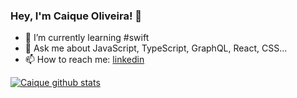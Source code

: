 ### Hey, I'm Caique Oliveira! 👋

<!-- - 🔭 I’m currently working on @betrybe -->
- 🌱 I’m currently learning #swift
- 💬 Ask me about JavaScript, TypeScript, GraphQL, React, CSS...
- 📫 How to reach me: [linkedin](https://www.linkedin.com/in/xguhkaa/)

[![Caique github stats](https://github-readme-stats.vercel.app/api?username=xguhkaa&hide_border=true&count_private=true&title_color=c9d1d9&custom_title=GitHub%20Stats&show_icons=true&theme=dark)](https://github.com/xguhkaa)
